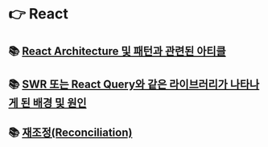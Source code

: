 # 👉 React

## 📚 [React Architecture 및 패턴과 관련된 아티클](https://github.com/saseungmin/frontend-tech-interview/tree/main/react/React%20Clean%20Architecture)

## 📚 [SWR 또는 React Query와 같은 라이브러리가 나타나게 된 배경 및 원인](https://github.com/saseungmin/frontend-tech-interview/tree/main/react/redux%20vs%20react-query)

## 📚 [재조정(Reconciliation)](https://github.com/saseungmin/frontend-tech-interview/blob/main/react/reconciliation.md)
